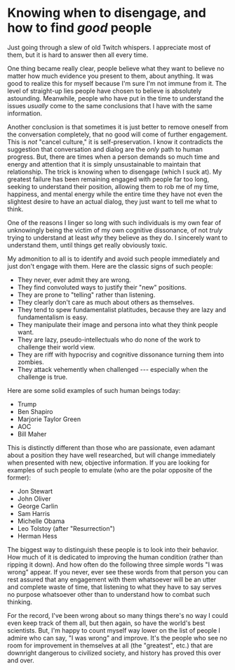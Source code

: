 # Knowing when to disengage, and how to find *good* people

Just going through a slew of old Twitch whispers. I appreciate most of them, but it is hard to answer then all every time.

One thing became really clear, people believe what they want to believe no matter how much evidence you present to them, about anything. It was good to realize this for myself because I'm sure I'm not immune from it. The level of straight-up lies people have chosen to believe is absolutely astounding. Meanwhile, people who have put in the time to understand the issues *usually* come to the same conclusions that I have with the same information.

Another conclusion is that sometimes it is just better to remove oneself from the conversation completely, that no good will come of further engagement. This is *not* "cancel culture," it is self-preservation. I know it contradicts the suggestion that conversation and dialog are the *only* path to human progress. But, there are times when a person demands so much time and energy and attention that it is simply unsustainable to maintain that relationship. The trick is knowing when to disengage (which I suck at). My greatest failure has been remaining engaged with people far too long, seeking to understand their position, allowing them to rob me of my time, happiness, and mental energy while the entire time they have not even the slightest desire to have an actual dialog, they just want to tell me what to think.

One of the reasons I linger so long with such individuals is my own fear of unknowingly being the victim of my own cognitive dissonance, of not *truly* trying to understand at least *why* they believe as they do. I sincerely want to understand them, until things get really obviously toxic.

My admonition to all is to identify and avoid such people immediately and just don't engage with them. Here are the classic signs of such people:

* They never, ever admit they are wrong.
* They find convoluted ways to justify their "new" positions.
* They are prone to "telling" rather than listening.
* They clearly don't care as much about others as themselves.
* They tend to spew fundamentalist platitudes, because they are lazy and fundamentalism is easy.
* They manipulate their image and persona into what they think people want.
* They are lazy, pseudo-intellectuals who do none of the work to challenge their world view.
* They are riff with hypocrisy and cognitive dissonance turning them into zombies.
* They attack vehemently when challenged --- especially when the challenge is true.

Here are some solid examples of such human beings today:

* Trump
* Ben Shapiro
* Marjorie Taylor Green
* AOC
* Bill Maher

This is distinctly different than those who are passionate, even adamant about a position they have well researched, but will change immediately when presented with new, objective information. If you are looking for examples of such people to emulate (who are the polar opposite of the former):

* Jon Stewart
* John Oliver
* George Carlin
* Sam Harris
* Michelle Obama
* Leo Tolstoy (after "Resurrection")
* Herman Hess

The biggest way to distinguish these people is to look into their behavior. How much of it is dedicated to improving the human condition (rather than ripping it down). And how often do the following three simple words "I was wrong" appear. If you never, ever see these words from that person you can rest assured that any engagement with them whatsoever will be an utter and complete waste of time, that listening to what they have to say serves no purpose whatsoever other than to understand how to combat such thinking.

For the record, I've been wrong about so many things there's no way I could even keep track of them all, but then again, so have the world's best scientists. But, I'm happy to count myself way lower on the list of people I admire who can say, "I was wrong" and improve. It's the people who see no room for improvement in themselves at all (the "greatest", etc.) that are downright dangerous to civilized society, and history has proved this over and over.
